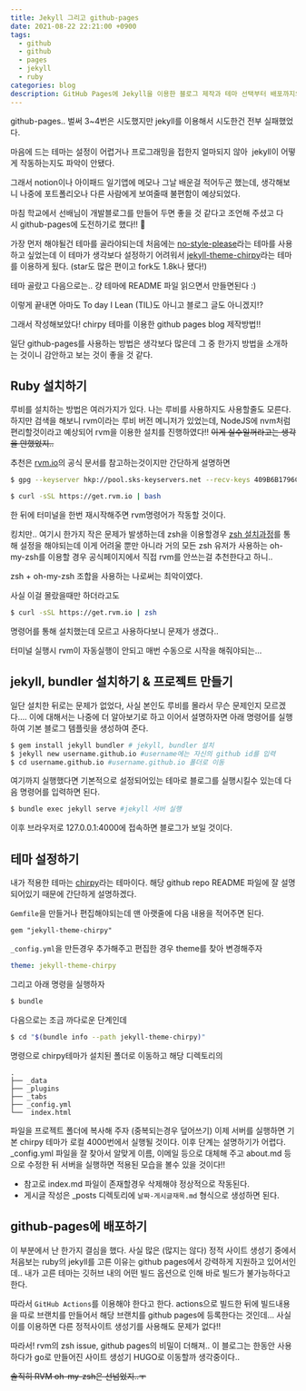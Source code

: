 ```yaml
---
title: Jekyll 그리고 github-pages
date: 2021-08-22 22:21:00 +0900
tags:
  - github
  - github
  - pages
  - jekyll
  - ruby
categories: blog
description: GitHub Pages에 Jekyll을 이용한 블로그 제작과 테마 선택부터 배포까지의 과정 기록
---
```


github-pages.. 벌써 3~4번은 시도했지만 jekyll를 이용해서 시도한건 전부 실패했었다.

마음에 드는 테마는 설정이 어렵거나 프로그래밍을 접한지 얼마되지 않아  jekyll이 어떻게 작동하는지도 파악이 안됐다.

그래서 notion이나 아이패드 일기앱에 메모나 그날 배운걸 적어두곤 했는데, 생각해보니 나중에 포트폴리오나 다른 사람에게 보여줄때 불편함이 예상되었다.

마침 학교에서 선배님이 개발블로그를 만들어 두면 좋을 것 같다고 조언해 주셨고 다시 github-pages에 도전하기로 했다!! 🙌

가장 먼저 해야될건 테마를 골라야되는데 처음에는 [no-style-please](https://github.com/riggraz/no-style-please)라는 테마를 사용하고 싶었는데 이 테마가 생각보다 설정하기 어려워서 [jekyll-theme-chirpy](https://github.com/cotes2020/jekyll-theme-chirpy)라는 테마를 이용하게 됬다. (star도 많은 편이고 fork도 1.8k나 됐다!)

테마 골랐고 다음으로는.. 걍 테마에 README 파일 읽으면서 만들면된다 :)

이렇게 끝내면 아마도 To day I Lean (TIL)도 아니고 블로그 글도 아니겠지!?

그래서 작성해보았다! chirpy 테마를 이용한 github pages blog 제작방법!!

일단 github-pages를 사용하는 방법은 생각보다 많은데 그 중 한가지 방법을 소개하는 것이니 감안하고 보는 것이 좋을 것 같다.

## Ruby 설치하기

루비를 설치하는 방법은 여러가지가 있다.
나는 루비를 사용하지도 사용할줄도 모른다.
하지만 검색을 해보니 rvm이라는 루비 버전 메니저가 있었는데, NodeJS에 nvm처럼 편리할것이라고 예상되어 rvm을 이용한 설치를 진행하였다!!
~~이게 실수일꺼라고는 생각을 안했었지..~~

추천은 [rvm.io](https://rvm.io/rvm/install)의 공식 문서를 참고하는것이지만 간단하게 설명하면

```bash
$ gpg --keyserver hkp://pool.sks-keyservers.net --recv-keys 409B6B1796C275462A1703113804BB82D39DC0E3 7D2BAF1CF37B13E2069D6956105BD0E739499BDB #install GPG keys
```

```bash
$ curl -sSL https://get.rvm.io | bash
```

한 뒤에 터미널을 한번 재시작해주면 rvm명령어가 작동할 것이다.

킹치만.. 여기시 한가지 작은 문제가 발생하는데 zsh을 이용할경우 [zsh 설치과정](https://rvm.io/integration/zsh)를 통해 설정을 해야되는데 이게 어려울 뿐만 아니라 거의 모든 zsh 유저가 사용하는 oh-my-zsh를 이용할 경우 공식페이지에서 직접 rvm를 안쓰는걸 추천한다고 하니..

zsh + oh-my-zsh 조합을 사용하는 나로써는 최악이였다.

사실 이걸 몰랐을때만 하더라고도

```bash
$ curl -sSL https://get.rvm.io | zsh
```

명령어를 통해 설치했는데 모르고 사용하다보니 문제가 생겼다..

터미널 실행시 rvm이 자동실행이 안되고 매번 수동으로 시작을 해줘야되는...

## jekyll, bundler 설치하기 & 프로젝트 만들기

일단 설치한 뒤로는 문제가 없었다, 사실 본인도 루비를 몰라서 무슨 문제인지 모르겠다....
이에 대해서는 나중에 더 알아보기로 하고 이어서 설명하자면 아래 명령어를 실행하여 기본 블로그 템플릿을 생성하여 준다.

```bash
$ gem install jekyll bundler # jekyll, bundler 설치
$ jekyll new username.github.io #username에는 자신의 github id를 입력
$ cd username.github.io #username.github.io 폴더로 이동
```

여기까지 실행했다면 기본적으로 설정되어있는 테마로 블로그를 실행시킬수 있는데 다음 명령어를 입력하면 된다.

```bash
$ bundle exec jekyll serve #jekyll 서버 실행
```

이후 브라우저로 127.0.0.1:4000에 접속하면 블로그가 보일 것이다.

## 테마 설정하기

내가 적용한 테마는 [chirpy](https://github.com/cotes2020/jekyll-theme-chirpy)라는 테마이다.
해당 github repo README 파일에 잘 설명되어있기 때문에 간단하게 설명하겠다.

`Gemfile`을 만들거나 편집해야되는데 맨 아랫줄에 다음 내용을 적어주면 된다.

```Gemfile
gem "jekyll-theme-chirpy"
```

`_config.yml`을 만든경우 추가해주고 편집한 경우 theme를 찾아 변경해주자

```yml
theme: jekyll-theme-chirpy
```

그리고 아래 명령을 실행하자

```bash
$ bundle
```

다음으로는 조금 까다로운 단계인데

```bash
$ cd "$(bundle info --path jekyll-theme-chirpy)"
```

명령으로 chirpy테마가 설치된 폴더로 이동하고 해당 디렉토리의

```
.
├── _data
├── _plugins
├── _tabs
├── _config.yml
└──  index.html
```

파일을 프로젝트 폴더에 복사해 주자 (중복되는경우 덮어쓰기)
이제 서버를 실행하면 기본 chirpy 테마가 로컬 4000번에서 실행될 것이다.
이후 단계는 설명하기가 어렵다.
\_config.yml 파일을 잘 찾아서 알맞게 이름, 이메일 등으로 대체해 주고 about.md 등으로 수정한 뒤 서버을 실행하면 적용된 모습을 볼수 있을 것이다!!

- 참고로 index.md 파일이 존재할경우 삭제해야 정상적으로 작동된다.
- 게시글 작성은 \_posts 디렉토리에 `날짜-게시글재목.md` 형식으로 생성하면 된다.

## github-pages에 배포하기

이 부분에서 난 한가지 결심을 했다.
사실 많은 (많지는 않다) 정적 사이트 생성기 중에서 처음보는 ruby의 jekyll를 고른 이유는 github pages에서 강력하게 지원하고 있어서인데.. 내가 고른 테마는 깃허브 내의 어떤 빌드 옵션으로 인해 바로 빌드가 불가능하다고 한다.

따라서 `GitHub Actions`를 이용해야 한다고 한다.
actions으로 빌드한 뒤에 빌드내용을 따로 브랜치를 만들어서 해당 브랜치를 github pages에 등록한다는 것인데...
사실 이를 이용하면 다른 정적사이트 생성기를 사용해도 문제가 없다!!

따라서! rvm의 zsh issue, github pages의 비밀이 더해져.. 이 블로그는 한동안 사용하다가 go로 만들어진 사이트 생성기 HUGO로 이동할까 생각중이다..

~~솔직히 RVM oh-my-zsh은 선넘었지..ㅜ~~
